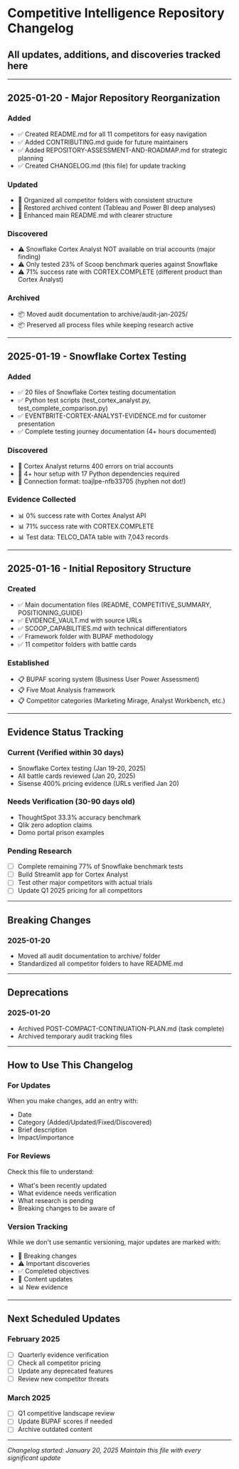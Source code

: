 # Competitive Intelligence Repository Changelog
## All updates, additions, and discoveries tracked here

---

## 2025-01-20 - Major Repository Reorganization

### Added
- ✅ Created README.md for all 11 competitors for easy navigation
- ✅ Added CONTRIBUTING.md guide for future maintainers
- ✅ Added REPOSITORY-ASSESSMENT-AND-ROADMAP.md for strategic planning
- ✅ Created CHANGELOG.md (this file) for update tracking

### Updated
- 📝 Organized all competitor folders with consistent structure
- 📝 Restored archived content (Tableau and Power BI deep analyses)
- 📝 Enhanced main README.md with clearer structure

### Discovered
- ⚠️ Snowflake Cortex Analyst NOT available on trial accounts (major finding)
- ⚠️ Only tested 23% of Scoop benchmark queries against Snowflake
- ⚠️ 71% success rate with CORTEX.COMPLETE (different product than Cortex Analyst)

### Archived
- 📦 Moved audit documentation to archive/audit-jan-2025/
- 📦 Preserved all process files while keeping research active

---

## 2025-01-19 - Snowflake Cortex Testing

### Added
- ✅ 20 files of Snowflake Cortex testing documentation
- ✅ Python test scripts (test_cortex_analyst.py, test_complete_comparison.py)
- ✅ EVENTBRITE-CORTEX-ANALYST-EVIDENCE.md for customer presentation
- ✅ Complete testing journey documentation (4+ hours documented)

### Discovered
- 🔴 Cortex Analyst returns 400 errors on trial accounts
- 🔴 4+ hour setup with 17 Python dependencies required
- 🔴 Connection format: toajlpe-nfb33705 (hyphen not dot!)

### Evidence Collected
- 📊 0% success rate with Cortex Analyst API
- 📊 71% success rate with CORTEX.COMPLETE
- 📊 Test data: TELCO_DATA table with 7,043 records

---

## 2025-01-16 - Initial Repository Structure

### Created
- ✅ Main documentation files (README, COMPETITIVE_SUMMARY, POSITIONING_GUIDE)
- ✅ EVIDENCE_VAULT.md with source URLs
- ✅ SCOOP_CAPABILITIES.md with technical differentiators
- ✅ Framework folder with BUPAF methodology
- ✅ 11 competitor folders with battle cards

### Established
- 📋 BUPAF scoring system (Business User Power Assessment)
- 📋 Five Moat Analysis framework
- 📋 Competitor categories (Marketing Mirage, Analyst Workbench, etc.)

---

## Evidence Status Tracking

### Current (Verified within 30 days)
- Snowflake Cortex testing (Jan 19-20, 2025)
- All battle cards reviewed (Jan 20, 2025)
- Sisense 400% pricing evidence (URLs verified Jan 20)

### Needs Verification (30-90 days old)
- ThoughtSpot 33.3% accuracy benchmark
- Qlik zero adoption claims
- Domo portal prison examples

### Pending Research
- [ ] Complete remaining 77% of Snowflake benchmark tests
- [ ] Build Streamlit app for Cortex Analyst
- [ ] Test other major competitors with actual trials
- [ ] Update Q1 2025 pricing for all competitors

---

## Breaking Changes

### 2025-01-20
- Moved all audit documentation to archive/ folder
- Standardized all competitor folders to have README.md

---

## Deprecations

### 2025-01-20
- Archived POST-COMPACT-CONTINUATION-PLAN.md (task complete)
- Archived temporary audit tracking files

---

## How to Use This Changelog

### For Updates
When you make changes, add an entry with:
- Date
- Category (Added/Updated/Fixed/Discovered)
- Brief description
- Impact/importance

### For Reviews
Check this file to understand:
- What's been recently updated
- What evidence needs verification
- What research is pending
- Breaking changes to be aware of

### Version Tracking
While we don't use semantic versioning, major updates are marked with:
- 🔴 Breaking changes
- ⚠️ Important discoveries
- ✅ Completed objectives
- 📝 Content updates
- 📊 New evidence

---

## Next Scheduled Updates

### February 2025
- [ ] Quarterly evidence verification
- [ ] Check all competitor pricing
- [ ] Update any deprecated features
- [ ] Review new competitor threats

### March 2025
- [ ] Q1 competitive landscape review
- [ ] Update BUPAF scores if needed
- [ ] Archive outdated content

---

*Changelog started: January 20, 2025*
*Maintain this file with every significant update*